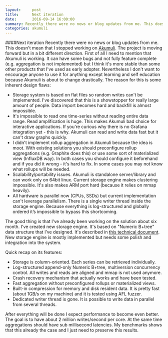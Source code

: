 ```yaml
---
layout:     post
title:      Next iteration
date:       2016-09-14 16:00:00
summary: Recently there were no news or blog updates from me. This doesn't mean that I stopped working on Akumuli. The project is moving forward but in a bit different direction.
categories: akumuli
---
```

####Next iteration
Recently there were no news or blog updates from me. This doesn't mean that I stopped working on [Akumuli](https://github.com/akumuli/Akumuli). The project is moving forward but in a bit different direction.
First of all I need to mention that Akumuli is working. It can have some bugs and not fully feature complete (e.g. aggregation is not implemented) but I think it's more stable than some other products that I've used as early adopter. Nevertheless I don't want to encourage anyone to use it for anything except learning and self education because Akumuli is about to change drastically. The reason for this is some inherent design flaws:

- Storage system is based on flat files so random writes can't be implemented. I've discovered that this is a showstopper for really large amount of people. Data import becomes hard and backfill is almost impossible.
- It's impossible to read one time-series without reading entire data range. Read amplification is huge. This makes Akumuli bad choice for interactive applications. If you're curious why there is no Grafana integration yet - this is why. Akumuli can read and write data fast but it can't draw graphs quickly.
- I didn't implement rollup aggregation in Akumuli because the idea is moot. With existing solutions you should preconfigure rollup aggregations (e.g. Graphite does this) or use some sort of materialized view (InfluxDB way). In both cases you should configure it beforehand and if you did it wrong - it's hard to fix. In some cases you may not know what rollups will be needed.
- Scalability/portability issues. Akumuli is standalone server/library and can work only on 64bit linux. Current storage engine makes clustering impossible. It's also makes ARM port hard (because it relies on mmap heavily).
- All hardware is parallel now (CPUs, SSDs) but current implementation can't leverage parallelism. There is a single writer thread inside the storage engine. Because everything is log-structured and globally ordered it’s impossible to bypass this shortcoming.

The good thing is that I've already been working on the solution about six month. I've created new storage engine. It's based on "Numeric B+tree" data structure that I’ve designed. It's described in [this technical document](https://docs.google.com/document/d/1jFK8E3CZSqR5IPsMGojm2LknkNyUZA7tY51N6IgzW_g/edit?usp=sharing).
New storage engine is mostly implemented but needs some polish and integration into the system.

Quick recap on its features:

- Storage is column-oriented. Each series can be retrieved individually.
- Log-structured append-only Numeric B+tree, multiversion concurrency control. All writes and reads are aligned and mmap is not used anymore.
- Crash recovery mechanism that actually works and have been tested.
- Fast aggregation without preconfigured rollups or materialized views.
- Built-in compression for memory and disk resident data. It is pretty fast (about 1GB/s on my machine) and it is tested using AFL fuzzer.
- Dedicated writer thread is gone. It is possible to write data in parallel from several threads.

After everything will be done I expect performance to become even better. The goal is to have about 2 million writes/second per core. At the same time aggregations should have sub millisecond latencies. My benchmarks shows that this already the case and I just need to preserve this results.
